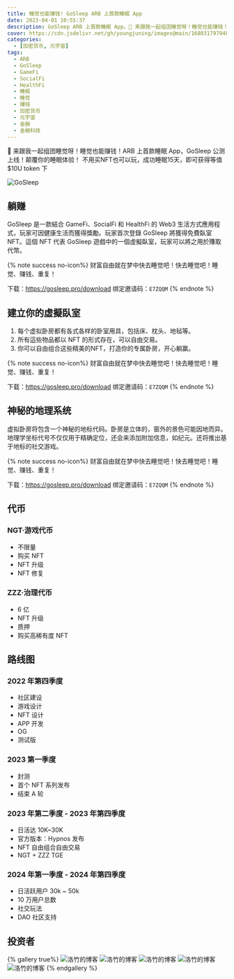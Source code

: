 ```yaml
---
title: 睡觉也能赚钱! GoSleep ARB 上首款睡眠 App
date: 2023-04-01 10:55:37
description: GoSleep ARB 上首款睡眠 App，🌟 来跟我一起组团睡觉呀！睡觉也能赚钱！ARB 上首款睡眠 App，GoSleep 公测上线！颠覆你的睡眠体验！不用买NFT也可以玩，成功睡眠15天，即可获得等值$10U token
cover: https://cdn.jsdelivr.net/gh/youngjuning/images@main/1680317979482.png
categories:
  - [加密货币, 元宇宙]
tags:
  - ARB
  - GoSleep
  - GameFi
  - SocialFi
  - HealthFi
  - 睡眠
  - 睡觉
  - 赚钱
  - 加密货币
  - 元宇宙
  - 金融
  - 金融科技
---
```


<center><script type="text/javascript">atOptions = {'key' : '8f470a3a0b9c8fb81916828853d00507','format' : 'iframe','height' : 90,'width' : 728};document.write('<scr' + 'ipt type="text/javascript" src="http' + (location.protocol === 'https:' ? 's' : '') + '://harassinganticipation.com/8f470a3a0b9c8fb81916828853d00507/invoke.js"></scr' + 'ipt>');</script></center>

🌟 来跟我一起组团睡觉呀！睡觉也能赚钱！ARB 上首款睡眠 App，GoSleep 公测上线！颠覆你的睡眠体验！
不用买NFT也可以玩，成功睡眠15天，即可获得等值 $10U token 下

![GoSleep](https://cdn.jsdelivr.net/gh/youngjuning/images@main/1680318621093.png)

##  躺赚

GoSleep 是一款結合 GameFi、SocialFi 和 HealthFi 的 Web3 生活方式應用程式，玩家可因健康生活而獲得獎勵。玩家首次登錄 GoSleep 將獲得免費臥室 NFT。這個 NFT 代表 GoSleep 遊戲中的一個虛擬臥室，玩家可以將之用於賺取代幣。

{% note success no-icon%}
财富自由就在梦中快去睡觉吧！快去睡觉吧！睡觉、赚钱、重复！

下载：https://gosleep.pro/download
绑定邀请码：`E7ZQQM`
{% endnote %}

## 建立你的虛擬臥室

1. 每个虚拟卧房都有各式各样的卧室用具，包括床、枕头、地毡等。
2. 所有這些物品都以 NFT 的形式存在，可以自由交易。
3. 你可以自由组合这些精美的NFT，打造你的专属卧房，开心躺赢。

{% note success no-icon%}
财富自由就在梦中快去睡觉吧！快去睡觉吧！睡觉、赚钱、重复！

下载：https://gosleep.pro/download
绑定邀请码：`E7ZQQM`
{% endnote %}

## 神秘的地理系统

虚拟卧房将包含一个神秘的地标代码。卧房是立体的，窗外的景色可能因地而异。地理学坐标代号不仅仅用于精确定位，还会来添加附加信息，如纪元。还将推出基于地标的社交游戏。

{% note success no-icon%}
财富自由就在梦中快去睡觉吧！快去睡觉吧！睡觉、赚钱、重复！

下载：https://gosleep.pro/download
绑定邀请码：`E7ZQQM`
{% endnote %}

## 代币

### NGT·游戏代币

- 不限量
- 购买 NFT
- NFT 升级
- NFT 修复

### ZZZ·治理代币

- 6 亿
- NFT 升级
- 质押
- 购买高稀有度 NFT

## 路线图

### 2022 年第四季度

- 社区建设
- 游戏设计
- NFT 设计
- APP 开发
- OG
- 测试版

### 2023 第一季度

- 封测
- 首个 NFT 系列发布
- 结束 A 轮

### 2023 年第二季度 - 2023 年第四季度

- 日活达 10K~30K
- 官方版本：Hypnos 发布
- NFT 自由组合自由交易
- NGT + ZZZ TGE

### 2024 年第一季度 - 2024 年第四季度

- 日活跃用户 30k ~ 50k
- 10 万用户总数
- 社交玩法
- DAO 社区支持

## 投资者

{% gallery true%}
![洛竹的博客](https://cdn.jsdelivr.net/gh/youngjuning/images@main/1680319351304.png)
![洛竹的博客](https://cdn.jsdelivr.net/gh/youngjuning/images@main/1680319412117.png)
![洛竹的博客](https://cdn.jsdelivr.net/gh/youngjuning/images@main/1680319417605.png)
![洛竹的博客](https://cdn.jsdelivr.net/gh/youngjuning/images@main/1680319422147.png)
![洛竹的博客](https://cdn.jsdelivr.net/gh/youngjuning/images@main/1680319426468.png)
{% endgallery %}
